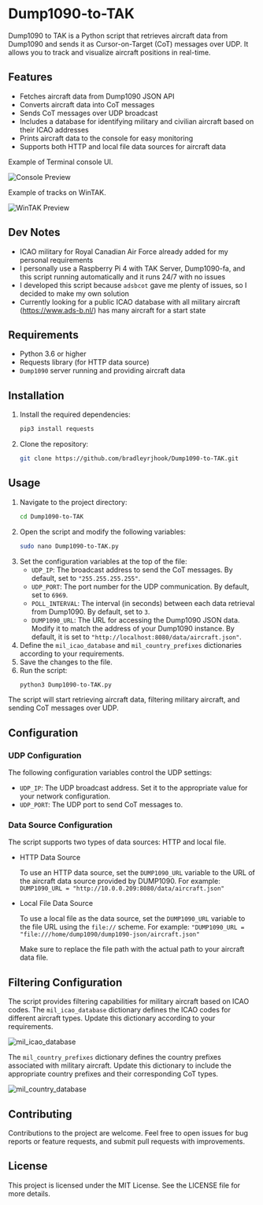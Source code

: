 # Dump1090-to-TAK

Dump1090 to TAK is a Python script that retrieves aircraft data from Dump1090 and sends it as Cursor-on-Target (CoT) messages over UDP. It allows you to track and visualize aircraft positions in real-time.

## Features

- Fetches aircraft data from Dump1090 JSON API
- Converts aircraft data into CoT messages
- Sends CoT messages over UDP broadcast
- Includes a database for identifying military and civilian aircraft based on their ICAO addresses
- Prints aircraft data to the console for easy monitoring
- Supports both HTTP and local file data sources for aircraft data

Example of Terminal console UI.

![Console Preview](https://i.ibb.co/ctyxMHt/console-preview2.jpg)

Example of tracks on WinTAK.

![WinTAK Preview](https://i.ibb.co/wJTGY7Z/Win-TAK-preview-2.jpg)

## Dev Notes
- ICAO military for Royal Canadian Air Force already added for my personal requirements
- I personally use a Raspberry Pi 4 with TAK Server, Dump1090-fa, and this script running automatically and it runs 24/7 with no issues
- I developed this script because `adsbcot` gave me plenty of issues, so I decided to make my own solution
- Currently looking for a public ICAO database with all military aircraft (https://www.ads-b.nl/) has many aircraft for a start state

## Requirements

- Python 3.6 or higher
- Requests library (for HTTP data source)
- `Dump1090` server running and providing aircraft data

## Installation

1. Install the required dependencies:
    ```bash
    pip3 install requests

2. Clone the repository:
    ```bash
    git clone https://github.com/bradleyrjhook/Dump1090-to-TAK.git

## Usage

1.	Navigate to the project directory:
    ```bash 
    cd Dump1090-to-TAK
2. Open the script and modify the following variables:
    ```bash
    sudo nano Dump1090-to-TAK.py
3.	Set the configuration variables at the top of the file:
      - `UDP_IP`: The broadcast address to send the CoT messages. By default, set to `"255.255.255.255"`.
      - `UDP_PORT`: The port number for the UDP communication. By default, set to `6969`.
      - `POLL_INTERVAL`: The interval (in seconds) between each data retrieval from Dump1090. By default, set to `3`.
      - `DUMP1090_URL`: The URL for accessing the Dump1090 JSON data. Modify it to match the address of your Dump1090 instance. By default, it is set to
        `"http://localhost:8080/data/aircraft.json"`.
4.	Define the `mil_icao_database` and `mil_country_prefixes` dictionaries according to your requirements.
5.	Save the changes to the file.
6.	Run the script:
	```bash
	python3 Dump1090-to-TAK.py
	
The script will start retrieving aircraft data, filtering military aircraft, and sending CoT messages over UDP.

##	Configuration

### UDP Configuration
The following configuration variables control the UDP settings:
- `UDP_IP`: The UDP broadcast address. Set it to the appropriate value for your network configuration.
- `UDP_PORT`: The UDP port to send CoT messages to.

###	Data Source Configuration
The script supports two types of data sources: HTTP and local file.

- HTTP Data Source
  
	To use an HTTP data source, set the `DUMP1090_URL` variable to the URL of the aircraft data source provided by DUMP1090. For example:
	`DUMP1090_URL = "http://10.0.0.209:8080/data/aircraft.json"`
	
- Local File Data Source

	To use a local file as the data source, set the `DUMP1090_URL` variable to the file URL using the `file://` scheme. For example:
	`"DUMP1090_URL = "file:///home/dump1090/dump1090-json/aircraft.json"`
	
	Make sure to replace the file path with the actual path to your aircraft data file.

##	Filtering Configuration
The script provides filtering capabilities for military aircraft based on ICAO codes. The `mil_icao_database` dictionary defines the ICAO codes for different aircraft types. Update this dictionary according to your requirements.

![mil_icao_database](https://i.ibb.co/TmSXs9H/mil-icao.jpg)

The `mil_country_prefixes` dictionary defines the country prefixes associated with military aircraft. Update this dictionary to include the appropriate country prefixes and their corresponding CoT types.

![mil_country_database](https://i.ibb.co/Dt1g0Xb/mil-cntry.jpg)

##	Contributing
Contributions to the project are welcome. Feel free to open issues for bug reports or feature requests, and submit pull requests with improvements.

##	License
This project is licensed under the MIT License. See the LICENSE file for more details.
